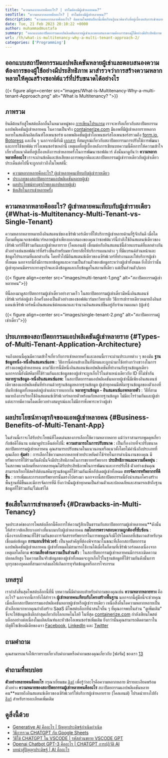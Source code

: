 ```yaml
---
title: "ความหลากหลายคืออะไร? | ทำไมต้องมีผู้เช่าหลายคน?" 
seoTitle: "ความหลากหลายคืออะไร? | ทำไมต้องมีผู้เช่าหลายคน?" 
description: "ความหลากหลายคืออะไร? ติดตามโพสต์บล็อกนี้เพื่อเรียนรู้แนวคิดจริงที่อยู่เบื้องหลังการเช่าหลายครั้งและเริ่มสร้างแอปพลิเคชันผู้เช่าที่ปรับขนาดได้" 
date: Tue, 21 Feb 2023 20:10:22 +0000
author: muhammadmustafa
summary: "ออกแบบสถาปัตยกรรมแอปพลิเคชันหลายผู้เช่าและตอบสนองความต้องการของผู้ใช้อย่างมีประสิทธิภาพ มาสำรวจว่าการสร้างความหลากหลายให้คุณสร้างซอฟต์แวร์ที่ปรับขนาดได้อย่างไร" 
url: /th/what-is-multitenancy-why-a-multi-tenant-approach-2/
categories: ['Programming']
---
```


## ออกแบบสถาปัตยกรรมแอปพลิเคชันหลายผู้เช่าและตอบสนองความต้องการของผู้ใช้อย่างมีประสิทธิภาพ มาสำรวจว่าการสร้างความหลากหลายให้คุณสร้างซอฟต์แวร์ที่ปรับขนาดได้อย่างไร

{{< figure align=center src="images/What-is-Multitenancy-Why-a-multi-tenant-Approach.png" alt="What is Multitenancy? ">}}


## ภาพรวม
ยินดีต้อนรับสู่โพสต์บล็อกอื่นในหมวดหมู่ของ [การเขียนโปรแกรม][1] เราจะหารือเกี่ยวกับสถาปัตยกรรมแอปพลิเคชันผู้เช่าหลายคน ในความเป็นจริง [containerize.com][2] มีแอพที่มีผู้เช่าหลายรายหลากหลายในสแต็กผลิตภัณฑ์โอเพนซอร์ซ แอพพลิเคชั่นผู้เช่าโอเพนซอร์สโอเพนซอร์สรวมถึง [form.io][3], [Botpress][4] และอื่น ๆ นอกจากนี้ยังมี [เอกสาร][5] ที่สมบูรณ์เกี่ยวกับสถาปัตยกรรมการปรับใช้การพัฒนาและการใช้ซอฟต์แวร์โอเพนซอร์ซเหล่านี้ เหตุผลที่อยู่เบื้องหลังการเขียนบทความนี้คือการให้ความเข้าใจเกี่ยวกับแนวคิดที่อยู่เบื้องหลังการเช่าหลายครั้งในการพัฒนาซอฟต์แวร์ ดังนั้นมาดูกันว่า  **ความหลากหลายคืออะไร**  เราจะผ่านข้อดีและข้อเสียของการพหุภาคีและสถาปัตยกรรมผู้เช่ารายเดียวกับผู้เช่าเดี่ยว
ประเด็นต่อไปนี้จะถูกกล่าวถึงในโพสต์นี้:
  * [ความหลากหลายคืออะไร? ผู้เช่าหลายคนเทียบกับผู้เช่ารายเดียว][6]
  * [ประเภทของสถาปัตยกรรมแอปพลิเคชันหลายผู้เช่า][7]
  * [ผลประโยชน์ทางธุรกิจของแอปหลายผู้เช่า][8]
  * [ข้อเสียในการเช่าหลายครั้ง][9]

## ความหลากหลายคืออะไร? ผู้เช่าหลายคนเทียบกับผู้เช่ารายเดียว {#What-is-Multitenancy-Multi-Tenant-vs-Single-Tenant}

ความหลากหลายหมายถึงอินสแตนซ์ของเซิร์ฟเวอร์เดียวที่ให้บริการผู้เช่าหลายด้านที่รู้จักกันดี เมื่อใดก็ตามที่คุณเจอซอฟต์แวร์หลายผู้เช่าเพียงบอกสมองของคุณว่าซอฟต์แวร์นี้กำลังใช้อินสแตนซ์เดียวของเซิร์ฟเวอร์ที่ใช้ร่วมกันและผู้เช่าหลายราย (ไคลเอนต์) เชื่อมต่อกับอินสแตนซ์นี้ด้วยแบรนด์ที่แตกต่างกัน
ตัวอย่างเช่นซอฟต์แวร์ที่สร้างขึ้นสำหรับมหาวิทยาลัยให้บริการแผนกต่าง ๆ ที่มีแบรนด์ส่วนหน้าและข้อมูลโปรแกรมที่แตกต่างกัน โดยทั่วไปมีอินสแตนซ์เดียวของเซิร์ฟเวอร์ที่ทำงานและให้บริการผู้เช่าทั้งหมด นอกจากนี้ยังมีการแยกข้อมูลและความเป็นส่วนตัวของข้อมูลระหว่างผู้เช่าทั้งหมด ยิ่งไปกว่านั้นผู้เช่าทุกคนมีตรรกะทางธุรกิจและดึงข้อมูลและเก็บข้อมูลในสถานที่เดียว แต่เป็นส่วนตัว/แยก

{{< figure align=center src="images/multi-tenant-1.png" alt="สถาปัตยกรรมผู้เช่าหลายคน">}}

ทีนี้ลองมาดูสถาปัตยกรรมผู้เช่าเดี่ยวอย่างรวดเร็ว ในสถาปัตยกรรมผู้เช่าเดี่ยวมีหนึ่งอินสแตนซ์เซิร์ฟเวอร์ต่อผู้เช่า อีกครั้งลองเป็นตัวอย่างของซอฟต์แวร์มหาวิทยาลัย วิธีการเช่ารายเดียวหมายถึงอินสแตนซ์เซิร์ฟเวอร์หนึ่งอินสแตนซ์ต่อแผนกและจำนวนอินสแตนซ์ขึ้นอยู่กับจำนวนแผนก (ผู้เช่า)

{{< figure align=center src="images/single-tenant-2.png" alt="สถาปัตยกรรมผู้เช่าเดี่ยว">}}


## ประเภทของสถาปัตยกรรมแอปพลิเคชันผู้เช่าหลายราย {#Types-of-Multi-Tenant-Application-Architecture}

จนถึงตอนนี้คุณมีความเข้าใจเกี่ยวกับการเช่าหลายครั้งและตอนนี้เราจะผ่านประเภทต่าง ๆ ของมัน
 **ฐานข้อมูลหนึ่ง-หนึ่งอินสแตนซ์แอพ** : วิธีการนี้ค่อนข้างเป็นที่นิยมและถูกนำมาใช้อย่างกว้างขวางในการสร้างแอพผู้เช่าหลายคน ตามวิธีการนี้มีหนึ่งอินสแตนซ์แอปพลิเคชันที่ทำงานกับฐานข้อมูลเดียว นอกจากนี้ยังมีสคีมาที่ใช้ร่วมกันและข้อมูลของผู้เช่าจะถูกเก็บไว้ในตำแหน่งเดียวกับ ID ที่ไม่ซ้ำกัน
 **หลายฐานข้อมูล-หนึ่งอินสแตนซ์แอพ:**  ในสถาปัตยกรรมแอปพลิเคชันหลายผู้เช่านี้มีเพียงอินสแตนซ์เดียวของแอปพลิเคชันที่ทำงานด้วยฐานข้อมูลหลายฐานข้อมูล ผู้เช่าทุกคนมีสคีมาฐานข้อมูลของตัวเองที่บันทึกข้อมูลทั้งหมดต่อผู้เช่าแต่ละรายแยกกัน
 **หลายฐานข้อมูล - อินสแตนซ์แอพหลายตัว** : วิธีที่สามหมายถึงการเรียกใช้อินสแตนซ์เซิร์ฟเวอร์หลายตัวพร้อมกับหลายฐานข้อมูล ไม่มีอะไรร่วมกันและผู้เช่าแต่ละรายมีความโดดเดี่ยวอย่างสมบูรณ์และไม่มีการพึ่งพาระหว่างผู้เช่า

## ผลประโยชน์ทางธุรกิจของแอพผู้เช่าหลายคน {#Business-Benefits-of-Multi-Tenant-App}

ในส่วนนี้เราจะได้รับประโยชน์ที่โดดเด่นของการเลือกใช้ความหลากหลาย แม้ว่าเราสามารถพูดคุยเกี่ยวกับข้อดีได้นาน แต่มาดูประเด็นต่อไปนี้:
 **ความสามารถในการปรับขนาด** : เป็นเรื่องง่ายที่จะปรับขนาดสถาปัตยกรรมผู้เช่าหลายคน คุณสามารถปรับขนาดในแนวนอนหรือแนวตั้งโดยไม่คำนึงถึงประเภทที่คุณเลือก
 **คุ้มค่า** : การเลือกใช้ความหลากหลายช่วยประหยัดค่าใช้จ่ายในการดำเนินงานของคุณ มีทรัพยากรที่ใช้ร่วมกันดังนั้นจึงมีประสิทธิภาพในการขยายทรัพยากร
 **ประสิทธิภาพและความยืดหยุ่น** : ในสภาพแวดล้อมที่หลากหลายคุณได้รับประสิทธิภาพในการพัฒนาและการปรับใช้ ตัวอย่างเช่นคุณสามารถเรียกใช้สคริปต์บนสคีมาฐานข้อมูลที่ใช้ร่วมกันเพื่ออัปเดตผู้เช่าทั้งหมด
 **การจัดการทรัพยากรที่ดีขึ้น** : การเพิ่มและการลบทรัพยากรนั้นตรงไปตรงมา นอกจากนี้สถาปัตยกรรมนี้ยังนำเสนอโครงสร้างพื้นฐานที่ดีขึ้นและมีการจัดการที่ดี ยิ่งกว่านั้นผู้เช่าทุกคนเป็นส่วนตัวและปลอดภัยและสามารถเข้าถึงฐานข้อมูลที่ใช้ร่วมกัน/ไม่แชร์ได้

## ข้อเสียในการเช่าหลายครั้ง {#Drawbacks-in-Multi-Tenancy}

จุดประสงค์ของการโพสต์บล็อกนี้คือการให้ความรู้สึกเป็นธรรมกับสถาปัตยกรรมผู้เช่าหลายคน**ดังนั้นให้สำรวจข้อเสียบางอย่างที่แนบมากับผู้เช่าหลายคน
 **กลไกการตรวจสอบความถูกต้องที่ซับซ้อน** : เนื่องจากลักษณะที่ใช้ร่วมกันของการจัดสรรทรัพยากรในการพหุคูณจึงมีโปรโตคอลที่เข้มงวดสำหรับจุดเชื่อมต่อข้อมูล
 **การแยกเซิร์ฟเวอร์:**  เป็นจุดสำคัญที่ต้องพิจารณาในขณะที่เลือกสถาปัตยกรรมแอปพลิเคชันผู้เช่าหลายคน ผู้เช่าทั้งหมดไม่สามารถใช้งานได้เมื่อใดก็ตามที่เซิร์ฟเวอร์ลดลงเนื่องจากเหตุผลใดก็ตาม
 **ความเสี่ยงด้านความเป็นส่วนตัว** : ในสถาปัตยกรรมผู้เช่าหลายคนมีการละเมิดความปลอดภัยสูง ในความเป็นจริงข้อมูลของผู้เช่าทั้งหมดจะถูกเก็บไว้ในฐานข้อมูลที่ใช้ร่วมกันดังนั้นการบุกรุกของบุคคลที่สามอาจส่งผลให้เกิดการทุจริตข้อมูลหรือการโจรกรรม

## บทสรุป
เรากำลังสิ้นสุดโพสต์บล็อกนี้ที่นี่ บทความนี้มีคำตอบสำหรับคำถามของคุณเช่น  **ความหลากหลายทาง** คืออะไร? นอกจากนี้เรายังได้สำรวจ **ผู้เช่าหลายคนเทียบกับโครงสร้างพื้นฐาน**  นอกจากนี้คู่มือนี้จะช่วยคุณเมื่อเลือกสถาปัตยกรรมแอปพลิเคชันหลายผู้เช่าหรือผู้เช่ารายเดียว เหนือสิ่งอื่นใดความหลากหลายเป็นตัวเลือกแรกหากคุณกำลังสร้าง SaaS มีโพสต์บล็อกที่น่าสนใจอื่น ๆ ที่คุณอาจพบในส่วน "ดูเพิ่มเติม" ซึ่งจะให้ข้อมูลเชิงลึกล่าสุดเกี่ยวกับโลกเทคโนโลยี
ในที่สุด [containerize.com][2] กำลังเขียนโพสต์บล็อกอย่างต่อเนื่องในผลิตภัณฑ์และหัวข้อโอเพนซอร์ซเพิ่มเติม ยิ่งกว่านั้นคุณสามารถติดตามเราในบัญชีโซเชียลมีเดียของเรา [Facebook][10], [LinkedIn][11] และ [Twitter][12]

## ถามคำถาม
คุณสามารถแจ้งให้เราทราบเกี่ยวกับคำถามหรือคำถามของคุณเกี่ยวกับ [ฟอรัม] ของเรา [13]

## คำถามที่พบบ่อย
 **ตัวอย่างหลายคนคืออะไร** 
กรุณาเยี่ยมชม [ลิงก์][6] เพื่อรู้ว่าอะไรคือความหลากหลาย มีรายละเอียดพร้อมตัวอย่าง
 **ความหมายของสถาปัตยกรรมผู้เช่าหลายคนคืออะไร** 
สถาปัตยกรรมแอปพลิเคชันหลายคน**หมายถึงอินสแตนซ์เดียวของเซิร์ฟเวอร์ให้บริการผู้เช่าหลายราย (ไคลเอนต์) โปรดนำทางไปยัง [ลิงก์][7] สำหรับรายละเอียดเพิ่มเติม

## ดูสิ่งนี้ด้วย
  * [Generative AI คืออะไร | ปัญญาประดิษฐ์กำเนิดกำเนิด][14]
  * [วิธีการรวม CHATGPT กับ Google Sheets][15]
  * [วิธีใช้ CHATGPT ใน VSCODE | รหัสส่วนขยาย VSCODE GPT][16]
  * [Openai Chatbot GPT-3 คืออะไร | CHATGPT การปฏิวัติ AI][17]
  * [บทนำสู่ปัญญาประดิษฐ์ | AI คืออะไร][18]



 [1]: https://blog.containerize.com/category/programming/
 [2]: https://www.containerize.com/
 [3]: https://products.containerize.com/form/formio/
 [4]: https://products.containerize.com/live-chat/botpress/
 [5]: https://products.containerize.com/
 [6]: #What-is-Multitenancy-Multi-Tenant-vs-Single-Tenant
 [7]: #Types-of-Multi-Tenant-Application-Architecture
 [8]: #Business-Benefits-of-Multi-Tenant-App
 [9]: #Drawbacks-in-Multi-Tenancy
 [10]: https://web.facebook.com/containerize
 [11]: https://www.linkedin.com/company/containerize/
 [12]: https://twitter.com/containerize_co
 [13]: https://forum.containerize.com/
 [14]: https://blog.containerize.com/artificial-intelligence/what-is-generative-ai-generative-artificial-intelligence/
 [15]: https://blog.containerize.com/artificial-intelligence/integrate-chatgpt-with-google-sheets/
 [16]: https://blog.containerize.com/artificial-intelligence/how-to-use-chatgpt-in-vscode-the-vscode-extension-codegpt/
 [17]: https://blog.containerize.com/artificial-intelligence/what-is-openai-chatbot-gpt-3-chatgpt-an-ai-revolution/
 [18]: https://blog.containerize.com/artificial-intelligence/an-introduction-to-artificial-intelligence-what-is-ai/
